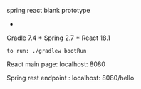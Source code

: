 spring
react
blank
prototype

*
Gradle
7.4
*
Spring
2.7
*
React
18.1

`
to run:
./gradlew bootRun
`

>
React
main
page:
localhost:
8080

>
Spring
rest
endpoint :
localhost:
8080/hello
